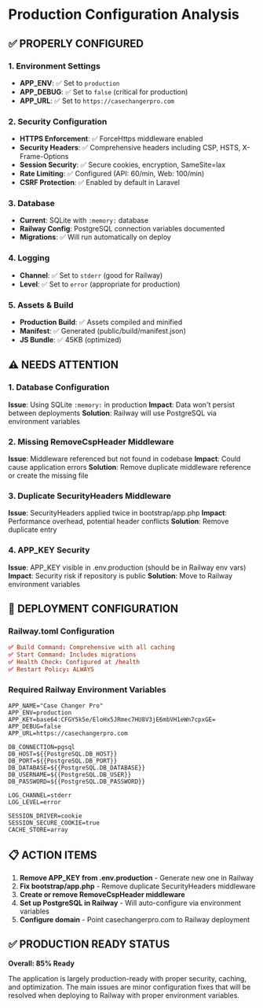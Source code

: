 # Production Configuration Analysis

## ✅ PROPERLY CONFIGURED

### 1. Environment Settings
- **APP_ENV**: ✅ Set to `production`
- **APP_DEBUG**: ✅ Set to `false` (critical for production)
- **APP_URL**: ✅ Set to `https://casechangerpro.com`

### 2. Security Configuration
- **HTTPS Enforcement**: ✅ ForceHttps middleware enabled
- **Security Headers**: ✅ Comprehensive headers including CSP, HSTS, X-Frame-Options
- **Session Security**: ✅ Secure cookies, encryption, SameSite=lax
- **Rate Limiting**: ✅ Configured (API: 60/min, Web: 100/min)
- **CSRF Protection**: ✅ Enabled by default in Laravel

### 3. Database
- **Current**: SQLite with `:memory:` database
- **Railway Config**: PostgreSQL connection variables documented
- **Migrations**: ✅ Will run automatically on deploy

### 4. Logging
- **Channel**: ✅ Set to `stderr` (good for Railway)
- **Level**: ✅ Set to `error` (appropriate for production)

### 5. Assets & Build
- **Production Build**: ✅ Assets compiled and minified
- **Manifest**: ✅ Generated (public/build/manifest.json)
- **JS Bundle**: ✅ 45KB (optimized)

## ⚠️ NEEDS ATTENTION

### 1. Database Configuration
**Issue**: Using SQLite `:memory:` in production
**Impact**: Data won't persist between deployments
**Solution**: Railway will use PostgreSQL via environment variables

### 2. Missing RemoveCspHeader Middleware
**Issue**: Middleware referenced but not found in codebase
**Impact**: Could cause application errors
**Solution**: Remove duplicate middleware reference or create the missing file

### 3. Duplicate SecurityHeaders Middleware
**Issue**: SecurityHeaders applied twice in bootstrap/app.php
**Impact**: Performance overhead, potential header conflicts
**Solution**: Remove duplicate entry

### 4. APP_KEY Security
**Issue**: APP_KEY visible in .env.production (should be in Railway env vars)
**Impact**: Security risk if repository is public
**Solution**: Move to Railway environment variables

## 🚀 DEPLOYMENT CONFIGURATION

### Railway.toml Configuration
```toml
✅ Build Command: Comprehensive with all caching
✅ Start Command: Includes migrations
✅ Health Check: Configured at /health
✅ Restart Policy: ALWAYS
```

### Required Railway Environment Variables
```
APP_NAME="Case Changer Pro"
APP_ENV=production
APP_KEY=base64:CFGY5k5e/EloHx5JRmec7HU8V3jE6mbVH1eWn7cpxGE=
APP_DEBUG=false
APP_URL=https://casechangerpro.com

DB_CONNECTION=pgsql
DB_HOST=${{PostgreSQL.DB_HOST}}
DB_PORT=${{PostgreSQL.DB_PORT}}
DB_DATABASE=${{PostgreSQL.DB_DATABASE}}
DB_USERNAME=${{PostgreSQL.DB_USER}}
DB_PASSWORD=${{PostgreSQL.DB_PASSWORD}}

LOG_CHANNEL=stderr
LOG_LEVEL=error

SESSION_DRIVER=cookie
SESSION_SECURE_COOKIE=true
CACHE_STORE=array
```

## 📋 ACTION ITEMS

1. **Remove APP_KEY from .env.production** - Generate new one in Railway
2. **Fix bootstrap/app.php** - Remove duplicate SecurityHeaders middleware
3. **Create or remove RemoveCspHeader middleware**
4. **Set up PostgreSQL in Railway** - Will auto-configure via environment variables
5. **Configure domain** - Point casechangerpro.com to Railway deployment

## ✅ PRODUCTION READY STATUS

**Overall: 85% Ready**

The application is largely production-ready with proper security, caching, and optimization. The main issues are minor configuration fixes that will be resolved when deploying to Railway with proper environment variables.